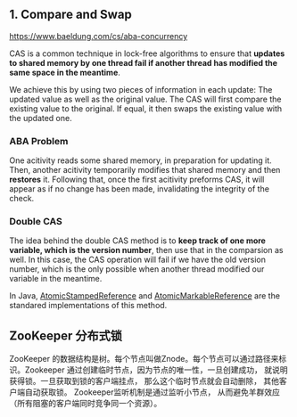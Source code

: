 ## 1. Compare and Swap
https://www.baeldung.com/cs/aba-concurrency

CAS is a common technique in lock-free algorithms to ensure that **updates to shared memory by one thread fail if another thread has modified the same space in the meantime**.

We achieve this by using two pieces of information in each update: The updated value as well as the original value. The CAS will first compare the existing value to the original. If equal, it then swaps the existing value with the updated one. 

### ABA Problem
One acitivity reads some shared memory, in preparation for updating it. Then, another acitivity temporarily modifies that shared memory and then **restores** it. Following that, once the first acitivity preforms CAS, it will appear as if no change has been made, invalidating the integrity of the check. 

### Double CAS
The idea behind the double CAS method is to **keep track of one more variable, which is the version number**, then use that in the comparsion as well. In this case, the CAS operation will fail if we have the old version number, which is the only possible when another thread modified our variable in the meantime. 

In Java, [AtomicStampedReference](https://www.baeldung.com/java-atomicstampedreference) and [AtomicMarkableReference](https://www.baeldung.com/java-atomicmarkablereference) are the standared implementations of this method. 

## ZooKeeper 分布式锁
ZooKeeper 的数据结构是树。每个节点叫做Znode。每个节点可以通过路径来标识。Zookeeper 通过创建临时节点，因为节点的唯一性，一旦创建成功， 就说明获得锁。一旦获取到锁的客户端挂点， 那么这个临时节点就会自动删除， 其他客户端自动获取锁。
Zookeeper监听机制是通过监听小节点， 从而避免羊群效应（所有阻塞的客户端同时竞争同一个资源）。
